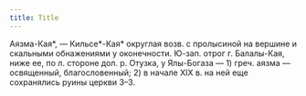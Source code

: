 ```yaml
---
title: Title
---
```


Аязма-Кая*, — Кильсе*-Кая* округлая возв. с пролысиной на вершине и скальными
обнажениями у оконечности. Ю-зап. отрог г. Балалы-Кая, ниже ее, по л. стороне
дол. р. Отузка, у Ялы-Богаза — 1) греч. аязма — освященный, благословенный; 2) в
начале ХIХ в. на ней еще сохранялись руины церкви З–3.
